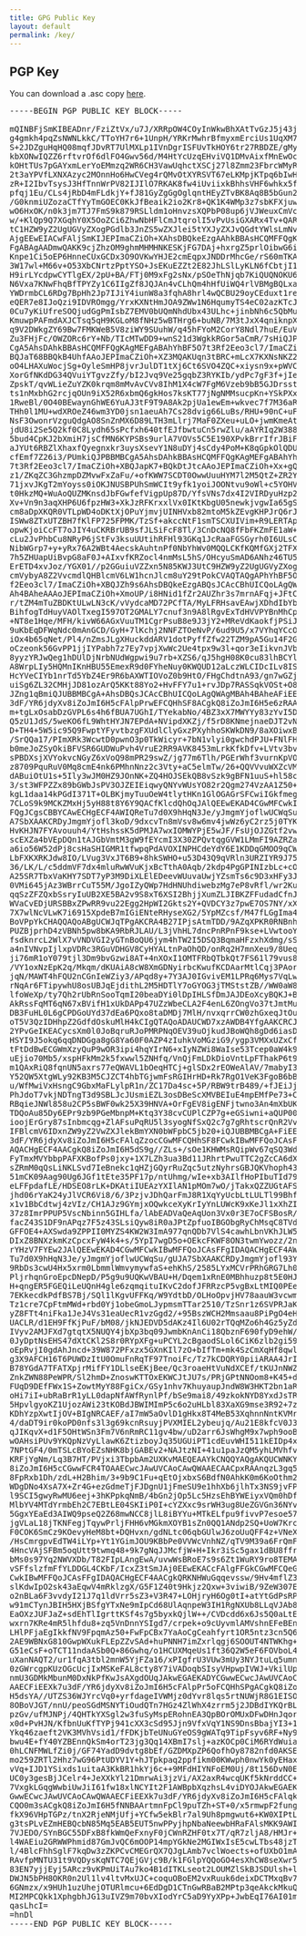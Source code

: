```yaml
---
title: GPG Public Key
layout: default
permalink: /key/
---
```


## PGP Key

You can download a .asc copy [here](/gpm-key.asc).

<pre class="code-snippet">
-----BEGIN PGP PUBLIC KEY BLOCK-----

mQINBFjSmKIBEADnr/FziZtVx/u7J/XRRpOW4COyInWkwBhXAtTvGzJ5j43jz0AL
g4gmkh4pqZsNWNLkkC/TToYH7r6+1UnpH/YRKrMwhrBfmyxmErciUs1UqXM7Trbs
S+2JDZguHqHQ08mqfJDvRT7UlMXLp1IVnDgrISFUvTkHOY6tr27RBDZE/gMyv/oF
kbXONwIQZZ6rftvrOf6dlFO4Gwv56d/M4HtYcUzqEHviVQ1DMvAixfMnEwOcak2l
kOHtTUs7pGAYxmLerYoEMmzq2WR6CH3VawUqhctXSCj27l8Zmm23FbrcWMyRjDxR
2t3aYPVfLXNXAzyc2MOnnHo6HwCVeg4rQMvOtXYRSVT67eLKMpjKTpq6bIwHCJD1
zR+I2IbvTsysJ3HfTnnWrPV82IJIlO7RKAK8fw4iUviixkBhhsVHF6whkx5fw04V
pfqj1Eu/CLs4jRbD4mFLdkjY+fJ81GyZgGgOglqntHEyZTvBK8Aq8B5bGun2G+IO
/G0knmiUZozaCTfYyTmGOEC0KkJfBeaik2io2Kr8+QK1K4WMp3z7sbKFXjuwWceY
wO6HxOK/n0k3jm7TJ7FmS9k879RSLldm1oHnvzsXQPbP08up6jVJWeuxCmVcggPe
w/+KlQp9Q7XGqhY0X5OoZCi6ZhwNbHFlCmJtqrolI5vPvUsiGXARx4Tv+QARAQAB
tC1HZW9yZ2UgUGVyZXogPGdlb3JnZS5wZXJlei5tYXJyZXJvQGdtYWlsLmNvbT6J
AjgEEwEIACwFAljSmKIJEPImaCZiOh+XAhsDBQkeEzgAAhkBBAsHCQMFFQgKAgME
FgABAgAADmwQAKK9cjZhzOM9ghmMHMHNKESKjFG7DAj+hxrgZ5prlOibwG6iXpJk
Knpe1Ci5oEP6HnneCUxGCDx3O9OVKwYHJE2cmEqpxJNDDrMhcGe/rS60mTKA63HU
3W17wl+M66v+O53XbCNrtzPptYSO+JsEKuEZZt2E82JhLSlLyKLN6fCbtjI1GBjq
H9irLYcdpwCYTlgEX/2pU+BA/FTj0M9xFg2sNx/pSOeThNjqb7KiQUQNOKU6x/iz
N6Vxa7KNwFhqBfTPYZy1C6IIgZf8JQJAn4vCLhQm4hHfUiWQ4rlVBMgBQLxayl8H
YWDrmbCL6RDg7BpHh2Jp7IJiY4iunW8a3fqhA8hrl4wQCBU29oyCEduxt1re0sVB
eQER7e8IJoQzi9IDVROmgg/YrxKXNtHmJOA9ZWw1N6HqumyTS4eC02azKTcJUTLv
0Cu7yKiUfreSOQjudGgPmIsbZ7EMV0bUQmNhdUbx43ULhc+jinbNh6c5QbMuZ9MH
KmuwpPAFmdAXJCTsq5qH9KGLoM8fNHz5wBTHrg6+buNB/7M3tJxX4qniknpXMaGe
q9V2DWkgZY69Bw7FMKWeB5V8ziWY9SUuhW/q45hFYoM2CorY8Ndl7huE/EuV7nES
Zu3FHjFc/OWZORc6rY+Nb/TIcMTwDD9+wnS21d3WgkkRGor5aCmR/7sHiQJPBBMB
CgA5AhsDAhkBBAsHCQMFFQgKAgMEFgABAhYhBF5O7t3Rf2Eeo3cl7/ImaCZiOh+X
BQJaT68BBQkB4UhfAAoJEPImaCZiOh+XZ3MQAKUqn3tBRC+mLcX7KXNsNKZ2A0X8
oO4LHAXuWocjSg+OyleSmHP8jvrJulDT1tXj6Ct6SVO4ZQC+xiysn9x+pWVChv5e
XorGfNKdDG34QVuiYTgvzZfy/bI2Jvq9Ve25gqbZ3RYKIb/ydPc7gF3f+jIeFYk1
ZpskT/qvWLieZuYZK0krqm8mMvAvCVv8IhM1X4cW7FgM6Vzeb9bB5GJDrsstDSsT
ts1nMxbhG2rcjqOUn9iX52R6xbmQ6gkHos7ksKT77jNgNMMsucpKn+YSkPXxWvGK
1RweBl/0O40BEwaynGhWE6YuAJ3tF9T9A8Ak2pjUa1ewEm+wkvec7f7M36aRsp5Z
THh0l1MU+wdXROeZ46wm3YD0jsn1aeuAh7Cs28dvig66LuBs/RHU+90nC+uFQP17
NsF3OwonrVzguQdgAO8SnZnMX6D89LTH3mLlrj7MaF0ZXeu+uLO+jwmKmeAt+4Rx
jdU8i2Se5Q2kf0C8Lydh65sPcfxh640tfEJfbwtuCn5rwZlu/aAYRIq2W388eVbu
5bud4CpKJ2bXmiH7jsCfMN6KYPSBs9urlA7VOVs5C5E190XPvkBrrIfrJBiFvgdH
aJYUt6RBZlXhaxfQyegnxkr3uysXsevY1N8uDYj4sCdy4PoM+K8qGpkOlQDU2anK
cfEmf7Z26i3/PUmkiQJPBBMBCgA5AhsDAhkBBAsHCQMFFQgKAgMEFgABAhYhBF5O
7t3Rf2Eeo3cl7/ImaCZiOh+XBQJapK7+BQkDtJtcAAoJEPImaCZiOh+Xx+gQAI36
z1/ZKqZC3GhzmpDZMvwFxZaFu/+ofKWW7SCDT0OwwUuuHYM7l2M5QtZ+ZR2YgM4f
71jxvJKgT2mYoyss0iOKJNUSBPUhSmWCIt9yfk1yoiJOONtvu9oWl+c5YOHVYHog
t0HkzMQ+WuAoQUZMKnsdJbFGwfefVigpUp87D/YfsVNs7dx4I2VIRDyuHzp2jVXa
Xv+Vn9n3aqXHP6U6fpzHW3+XkJzRFKrxxlVx0IKtKbgU05newkjvgwIa65gSir9l
cm8aDpXKQR0VTLpWD4oDKtXjOPuYjmvjUINHVxb82mtoM5kZEvgKHPJrQ6rJWJLE
ISWw8ZTxUTZBH7fKlFP725FPMK/TzSf+akccNtF1smTSCXUIVim+R9LERTApLnkd
opwKjoiCcFT7oJIY4uCKRBrUB9sfJLSiFcF8Tl/3CnDcNQ8fFbFKZmFE1aW+H/rI
cLu2JvPhbCu8NRyP6jStFv3ksuUUtihRFHl93GKq1JcRaaFGSGyrh0I6ULsC/jn2
NibWGrp7+y+yRx76A2WBt4AecskAuhtnPf0NbYhWv0MQQLCKfKQMfGXj2TFXTvJ6
7h5ZHUapUiBvpG8aF0J+AIxvfKRZocl4nmMsL5hS/OHcyuSmAD6ANhz46TU5ju3m
ErETD4xvJoz/YGX01//p2GGuiuVZZxn5N85KWJ3UtC9HZW9yZ2UgUGVyZXogTWFy
cmVybyA8Z2VvcmdlQHBlcmV6LW1hcnJlcm8uY29tPokCVAQTAQgAPhYhBF5O7t3R
f2Eeo3cl7/ImaCZiOh+XBQJZh9s6AhsDBQkeEzgABQsJCAcCBhUICQoLAgQWAgMB
Ah4BAheAAAoJEPImaCZiOh+XmoUP/i8HNid1fZr2AUZhr3s7mrnAFqj+JFtCrJEO
r/tZM4mTuZBDKtULwLN3cK/vVydcaMD72PCfTA/MyLFRHsavEAwjXDhdIbYbVQZB
BihfogTdHuyVAOlTxegI597OT2GMALY7cnuf3n9A8lRgvExTdHVVPYBnMhCpoS+E
+NT8e1Hqe/MFH/kivW66AGxVuuTM1CgrPsuB8e9J3jY2+MReVdKaokfjPSiJpqjb
9uKbEqDFWqNdc0mAnGCD/GyH+7lKchj2NNFZTOeNvP/6ud9U5/x7VYhqYCcOEAD+
iOx4b65qNet/Pl4/nZmsJLgXHuckddARV1dotPyffZfw22TZM9pA5Gu14F2G5kGd
oCzeonk56GvPP1jjIYPabh7z7Ey7vpjXwWc2Ue4tpx9w3l+qor3eIikvnJVb9F1C
8yyzYRJwQeg1hDUlDjNrbNUdWgpwi9u7rb+XZS6/qJ5hgH08K0cu83lhBCYlssnV
A8WrpLIy5HQMnIKnHBU55EmexR9d0FYheNuy0KWQUD12aLczWLCIDcILv8ISqu5S
HcYVeCIYb1nrTd5YbZ4Er9R6bAXWTIOVoZ0b9HtO/FHgChdtnA93/gn7wGZjwPc7
uiSg6ZL32CMHjJD81ozArQ5KKt88Yo2+HvFFY7u1+rvJDp7RASSqkVOSt+O8WXD0
JZng1qBmiQJUBBMBCgA+AhsDBQsJCAcCBhUICQoLAgQWAgMBAh4BAheAFiEEXk7u
3dF/YR6jdyXv8iZoJmI6H5cFAlpPrwEFCQHhSF8ACgkQ8iZoJmI6H5e6zRAAvObF
m+tgLxOsabDzGVPL6s4h6fBUA7UGhI/TYekabNo/4BZ3xX7MWYYy83zYvI5Dg1IM
Q5zU1JdS/5weKO6fL9WhtHYJN7EPdA+NVipdXKZj/f5rD8KNmejnaeDJT2vN8HOI
D+TH4+5W5ic95Q9FwptYFyvtbzgFXUdlClyGxzPXyhhoSKWkDN9/8aXOiwxBrXDW
/SrQQa17/PImXRk3WcwtD0pwnO3p0TkWicyr+7bN1vlyi0gwchdPJU+FNlFHF5Ep
b0meJoZSyOkiBFVSR6GUDWuPvh4VruE2RR9AVK8453mLrkKfkDfv+LVtv3bvtJ9v
sPBDXsjXVYokvcNGyZ6xVoQ98mPR29swZ/jg77m6Tlh/PGErWhf3vurnKpVO+sTZ
z8709PquRuV0Mq8cmE4nk6PMhnNnz2c3Vty+aC5elmTw/26+QQVVvuWXZcVMfM2x
dABuiOtU1s+5Ily3wJM0HZ9JOnNK+ZQ4HOJSEkQB8vSzk9gBFN1uuS+hl58cOwC4
3/st3WFPZZx89bGWbJsPV3OJZEIEiqwyQNYvWUsYO82r2Qgm274VzAA1Z50+QoQS
kgL1daa14kPGdI371T+OLBKjmyTuuOeW4tlytHKn1GlOGAGrSFCwiIGkfmegChvH
7CLoS9k9MCKZMxHj5yH88t8Y6Y9QACfKlcdQhOqJAlQEEwEKAD4CGwMFCwkIBwIG
FQgJCgsCBBYCAwECHgECF4AWIQReTu7d0X9hHqN3Je/yJmgmYjoflwUCWqSu/gUJ
A7SbXAAKCRDyJmgmYjofl3koD/9dxcvTn8mVsv8w6mv4jwWz6yC2rz5j0TYKZdMz
HvKHJN7FYAvouuh4/YtHshssK5dPMJA7wxIOMWYPjE5wJF/FsUjOJZGtf2vw5vlw
scEXZa4bVEpDQn1tAJGbVmtM3gW9fEYcmI3X30ZPQvtqgGVW1LMmFI9AZRZavXY3
a6io56W52dPj8csHaSHIGMR1tfwpqPdAVOXINPHCdeYdY6E1KDDqGMOO9qCWKoGx
LbFXKXRKJdw8IO/LVug3VxJT6B9+8hkSWHO+u53D43Q9qVRln3URZIYR9J75ozN0
36/LK/L/c5ddmVF7dx4mluRwWVuKjxBcTthA0Aqb/2kdp4PgGPINIzbLc+cOUiCV
A25SR7TbxVaKHY7SDT7yP3M9DiXLElEDeevWUuvaUwjYZsmTs6c9D3xHFy3J2tda
0VMi645jAz3WBrrCuT55M/JgoIZyQWp7HdHNUhdiwebzMg7eP8vRfl/wr2Ku7Vv5
qqSzZFZQxbSsryIuUB2XE5BA2v9S8xT6XSI2BhjjXumZLJIBKZFFudadCfnJCgaT
WVaCvEDjURSBBxZPwRR9vu22Egg2HpWI2Gkts2Y+QVDCY3z7pwE7OS7NY/xXvCzu
7X7wlNcVLwK7i6915XpdeB7mIGiENteRHyseXG2/5YpMZcsf/M47fLGgIma4cH55
BoVPpYkCHAQQAQoABgUCWJqTPgAKCRA4B27IPjsAtmTDD/9AZqXPKR0RNBnhiRDR
PUZBjprhD4zVBNh5pw8bKA9RbRJLAU/L3jVhHL7dncPnRPnF9kse+LVwtooYcLsT
fsdknrcL2WlX7vVNDVGI2yGTnBoQU6jym4hTW2I5DSQ3BqmaHFzxhXdmg/sSKIN+
a4nIVNvpIjlxpVDRc3RGuVDHGV8CyHYALtnPaOhQD/onRq2H7mnXeu9/8Uequ858
ji76mR1oY079tjl3Dm9bvGzwi8AT+4nXOxI1OMTFRbQTbkQt7FS61l79vus8uEd1
/VY1oxNzEpK2q/Mkqm/dKUAiA8cW8XmGDNyirbcKwufKCDAarMtlCqj3PAoriGCZ
jqN/MAWT4hFQU2nCGnIeWZiy3/APqd8y+7Y3AJ0IGvivEM1LPRq6Mys7VqLwqA2M
rNqAr6FTipywhU8osUBJqEjdithL2M5HDTlY7oGYOG3jTMStstZB//WW0aW84mmp
lfoWeXp/ty7Qh2rUbRnSooTqmI20beaDYi0lDpIHLSfDmJAJDEoXcyBQKJ+BqEFV
AkRssFqMT6qN67xBVifH1xUkDAPp47UZzWbeCLA2F4enL6ZOngVo37tJmtMuV9ZP
DB3FuHL0L6gCPDGoUYd37dEa6PQxo8taDMDj7MlH/nvxqrrCW0zhGxeqJtOu+x34
oT5V3QzIDHhpZ2GdfdOskuMlH4kCIgQTAQoADAUCWD7xzAWDB4YfgAAKCRCJCJG/
2YPvGeIKEACycsXm0l0JoBqruRJoPMRPNqOEV39uOjkudJBoWQh8gDd6iasDMgy2
HSYI9J5okq6qqDNDGga8gG8Ya60F0AZP4zIuhkVoMGziG9/ygp3VMXxUZxCfW7MK
tFtDdBwECGWmXzyQuP9wOR3ipi4hqYIrN6+xIyNZWi8WaIse53Tcep0aW4k9JGBQ
uEjio70Mb5/xspHFkMm2k5fxwwl5ZNHfq/VnQjFmLDkDioVntLpFThakP6t9xRRI
m1QAxRiQ8fqnUN5axrs77eQWAVL1bOeqHTCj+glSDx2rEOWeAlAV/7mabyI31A80
Y52QW5XtgWLy92KB3M5CJZCT4hbTGjwmFsRGIHrHD+Rk7RgO1VeK3FgoB6bBxLN5
u/WfMwiVxHsngC9GbxMaFLylpR1n/ZC17Da4sc+5P/RBW9trB489/+fJEiJj/BEu
PhJdoT7vkjNDTngT3d9SBLJcJUsmiEZL3osDBeScXMVBEIuE4mpEMfPe73+CIVop
RBqieJNWl858u2CP5sBWF0wk25X39HNVA+OrFgEV8igENFjtwno3An4mXbUKmAyq
TDQoAu85Dy6EPr9zb9PGeMbnpM+Ktq3Y38cvCUPlCZP7g+eGSiwni+aQUP00iebH
ioojErGry87sInbmcqg+ZlAFsuPqRU5l3syogNfSxQ2c7g7gRhtscrQnR2Vvcmdl
IFBlcmV6IDxnZW9yZ2VwZXJlekBmYXN0bWFpbC5jb20+iQJUBBMBCgA+FiEEXk7u
3dF/YR6jdyXv8iZoJmI6H5cFAlqZzocCGwMFCQHhSF8FCwkIBwMFFQoJCAsFFgID
AQACHgECF4AACgkQ8iZoJmI6H5dS9g//ZLs+/sOe1KHWMsRQipWv67qSQ3Wd36im
FyTmxMVYbbpPAFXKBofPs0jxy+1X7LZh3ua3Bd11JRhrtPwuTTC2gZcCA6dX4AA5
sZRmM0qQsLiNKLSvd7IeBnekc1qHZjGQyrRuZqc5utzNyhrsGBJQKVhoph43iPw7
51mCK09Aag90Ug6JGf1tEte35PF17p/ntUhmg/wIe+xb3AIlfHoPIbuTId79LDwI
eLFFpdafLE/HDSEO8rLK+DKAtiIUEAzYXIlAN1pMOm7wO/jTakxQZZUGtAFSOMje
jhd06rYaK24yJlVCR6Vi8/6/3PzjvJDhQarFmJ8R1XqYyUcbLtLULTl99BhfdvDA
x1v1BbCdtwj4zVIz/CH1AJz9GYmjxOQwkceXyKrIyYnLUWcK9xKeJl1xXhZI1jBQ
37z8ImrPPUP5VscNbinn5GIHLfa/lAbEADVaQeAqUon3Vx0r3E7oCFSBosR/XB/0
facZ43S1DF9nAPqz7F5z43SLsiQyw8iR0aJPtZpfuoIBGObgRyChMsqC8TVdv2Qb
GFFOE4+AXSwda9ZPPII0MYZS4KW2W3ImA977qnQDb7VlS4cawhLbnVKhJLW5/foC
DIxZ8BNXzkmKzCpcxFyW4k4+s/5YpI7wgD5o+OEkcFKWF8ON3twmYwozz/2nkbiC
rYHzV7FYEw2JAlQEEwEKAD4CGwMFCwkIBwMFFQoJCAsFFgIDAQACHgECF4AWIQRe
Tu7d0X9hHqN3Je/yJmgmYjoflwUCWqSu/gUJA7SbXAAKCRDyJmgmYjofl93YEACB
9RbDs3cwU4Hx5xrm0LbmmlWmvymywfaS+ehKhS/2585LYxMCVrPRhGRG7Lh0cjRm
PljrhqnGroEpcDNepD/P5g9u9UQKwVBAU+H/Dqem1xRnE0MBhhuzp8t5E0HJPXQu
H+qngER5FGEQiLeUQnH4gle6zqmqituIKvC2dofJFRRzcP5vgBxLtMIQ0PEebBp/
7EKkecdkPdfBS7Bj/SQl1lKgvUFFKq/W9YdtbD/OLHoOpvjHV78aauW3vcwmPrNk
Tz1cre7CpFtmMWd+rbd0Yj1obeGmoLJypmsmTTar2510/TzSnr1z6SVPRJaKcvmG
yZ8FTt4niFka1JeJ4Vs31eaUecR1vzGgd2/+95BszWCH2Mmsaau8PiPgO4eHyVpW
UACLR/d1EH9FfKjPuF/bM08/jkNJEDVD5dAKz4Il6U02rTQqMZo6h4Gz5yZdWo9p
IVyv2AMJFXd7gtqtX5NUQY4jbXp3bq09JwmbKnAnCi18QbznF690fyD9ehW/guQO
0JyDptNsEHS47dXtCKl2S8r0RYpXFg+uPCYL2cBgaodSLol6CiK6zlb2gi59EKF5
oEpRvjI0gdAhJncd+39W872PFxzx5GXnKIl7zO+bIfTm+mk4SzCmXqHf8qwlnZ9A
g3X9AFCH16T6PUWDzItU0OmuFnRqTF97TnoiFc/Tz7kCDQRY0piiARAA4JrI5jba
B78YGdA7TFATXpjrMifFY1DLlseEKjBee/Qc3roaeHtVuNdXCEf/tKUJnNWZWkH/
ZnkZWN88PeWPR/Sl2hmD+ZnoswKTTOxEKWCJtJU7s/PRjGPtNNOom8+K45+dSzcY
FUqD9DEfFWx1S+ZowtMyY88FgiCx/GSy1nhv7KhuyaupJndW8W3HKT2bn1aRkf8B
oHi7iI+ubRaBrR1yLL0dapNfAWfRynlPf/bSe9mai8/49zkokNYD8YxdJsTRhxvs
5HpvlgyoKZ1UjozAWi23tKOBdJBWIMImP5c6o2uHLbl83XaXG9mse3R92+7zXBtA
KDhYzpXwtIjOV+BIgNRCAEF/aI7mW5aOvlD1gHkx8T4MeB53XqhnnNntKVMrBrq8
4/daDT9ir0koPD0nfs3l3g69kcnRsuyjPVXMIEL2ybeujq/Au21E8kfcV0J3lfvR
qJIKqvX+d1F5OHtWSn3Fm7V6nRmRC11gv4bw/uD2arr6JsWhgM9x7wph9ooBrg9P
wOAHsiPUv9YKQpNzVyLlawK6ZtizboyJq35UGUiPT1cdEuvWHI511kEIDp4xovd3
7NPtGF4/0mTSLcBYoEZsNHK8bjGABEv2+NAJtzNI+41u1paJzQM5yhLMVhfvCW5L
KRFjYgNm/Lq3B7HT/PVjxi3TbpbAm2UXKvMAEQEAAYkCNQQYAQgAKQUCWNKYogkQ
8iZoJmI6H5cCGwwFCR4TOAAECwcJAwUVCAoCAwQWAAECAACpxRAAnqzL3gq5HG+k
8FpRxb1Dh/zdL+H2Bhim/3+9b9C1Fu+qEtOjxbxS6BdfN0AhkK0m6KoOthm2oMqu
WDgDNo4XsA7X+Zr4G+ezGdmeTjFJDgnU1jFmeSU9e1hhXb6jlhTx3NS9jvFPBGLl
l9SCI5gwyRwMU6eej+3hKPpkqNmB/4bGn2jOp5Lc5HzsEhBYWEiyxVQm0hDfw4xK
MlbYV4MTdYrmbEh2C7EBtLE04SKIiP0I+cYZXxc9srWH3ug8UeZGVGn36NYvPD0X
5GgxYEaEd3AIWQ9pseQ2Z68mwNCC8jlL8iBYYu+MTkELfpu9fivvP7esoe570007
jgVLaL18jTKNFegjTqywPrljFHH6vMGkmXOYB1sZn0QQ1ANdp2SQ+UoW7Krc8S2T
F0COK6SmCz9KOevyHeM8bt+DQHvxn/gdNLtc06qbGUlwJ6zoUuQFF4z+VNeXC7iU
/HsCmrgpvEdTW4iLYp+Yt1YGimJOU9KBbPe0VVWcVnhNZ/qTV9M39a6FrQmFnTmO
4HncVAjSFBm5oqUtt9twmq48+9k7gNqJJMcfjW+H+Ikr3iSc5gax1dBU8ffrGjRL
bMs0s97Yq2NWVXDb/T82FIpLAngEwA/uvwWsBRoE7s9s6Zt1WuRY9ro8TEMATF08
vSFfslzfmFfYLDDGL4CKbF/IcxZ3tSmJAj0EEwEKACcFAlgFFGkCGwMFCQeGH4AF
CwkIBwMFFQoJCAsFFgIDAQACHgECF4AACgkQRKNHWuGqqevssw/9Hv4mflZ3LmmE
slKdwIpO2sk43aEqwV4mRklzgX/G5F1Z40t9Hkjz2Qxw+3viwiB/9ZeW307EFsmV
o2nBLa6F3vvdyI21J7q1ldVrr5sZ3+V3R47+LOHjryH6Og0tI+atYtGdPsRPXq0B
w91mCTynJBIH5HXjBSfgYTxNe9mIpCd68UlAqnpeW3IH1RgNXUb8LLqVJAb8LqeT
EaOXzJUFJaZ+sdEhTlIgrttKSf4s7g5byxkQjlW++/CVDcdd6x6Js5Q0aLtE6KrA
wxrn7KRe4mR5lhfdu8+zq5VnDnnYSIgd7/crpek+o9cUyvmlAMVshnEFeBEnYeT7
LHlPFjaEgIkkfNV9FpqmAz50+FwFpCBx7YaAoCgCeahfyrt1OR5ntz3cn5Q6nXZE
2AE9WBNxG810GwpWXukFLEpZZvSAd+huPNNH7imZxrlqgj6SOOUT4NTWKhg+GcMZ
G51eCsF+oTCT11ndaASb0Q+86Gwhq/o1HCUXMqeUs1ft36Q2W5eF6FOVboL4NkBp
uXanNAQT2/ur1fqA3tbl2mnW5YjFZa16/xPIgfrU3VUw3mUy3NYJtuLq5umn59m/
0zGWrcgpKUzOGcUcjIxMSKeFAL8cty8Y7iVADoqbSIsyVHpwpIVWJ+VkilUpfouo
nmU3GDMkMbunM0DxNkPfKwJsAXgdOUqJAkwEGAEKADYCGwwECwcJAwUVCAoCAwQW
AAECFiEEXk7u3dF/YR6jdyXv8iZoJmI6H5cFAlpPr5oFCQHhSPgACgkQ8iZoJmI6
H5dsYA//UTZS36WJYrcVq0+yrfdageIVWMjz0dYvr8lqs5rtNUWjR8G1EISOj0bc
8OBoVJGT/nnU/peoSGdMSNYTiOudQTn7HGz4ZlWhX4zrrm5j2JDBdIYKQrBLpnoq
pzGv/ufMJNPj/4QHTkYXSgl2w3fuSyMspERohnEA3QpBOrOMUxDFwDHnJqorRw0h
x0d+PvHJN/KfbnUuKfTYPj941cXX3cSd95Jjn9VfxVqY1NS9DnsBbajYI3+14lPf
Ykq46zaeft2VK3MVhVsid1/fFDKjbTeUNuGYeOS9gWATq9TipFsyv6RF+Ny9q394
bwu4E+fY40YZBEnnQkSm4orT23jg3Qq14XBmI7slj+azKOCp0CiM6RYdWuiaNMhj
0hLCNFMWLfZi0j/GF74YadD9dvtg8bEf/GZDMXpZP6QofhOy8782nfd0AKSExYf3
mo259ZRTl2Hhz7wG96PtUDYV1Y+hJTpkpaq2ppfikm00KWwph0nwYk0yEHax/mDv
vVq+IJD1YSixds1uitaA3KkBR1hkYj6c++9MFdHIYNFoEM0Uj/8t156DvN0EHI34
UC0y3gesBjJCelr4+JeXXkYl21DmrwAi3jzVi/AX2axR4wcqUKf5kNrddCC+zrEm
7VxgkLGqgWwbiUwJiI61fw18xlNCYIt2F1AWBpbXqzhsL4viDYOJAkwEGAEKADYC
GwwECwcJAwUVCAoCAwQWAAECFiEEXk7u3dF/YR6jdyXv8iZoJmI6H5cFAlqkrx0F
CQO0m3sACgkQ8iZoJmI6H5fNNBAArtmnFpCl9puTZh+ST+0/x5rmwpF2fung8b+1
fkX96VHpTGPz/tnX2RjeNMjUfj+YCfw5ekBlr7al9Uh8pmgwut6+KW0XIPtL9dvY
g3tsPLvEZmHEBQcbN85Mq5EAB5EUT5nwPPyjhpNbaNeewbHRaFAlsMKK9AWIqnBK
7VJEDO/SYnBGC55DFxB8fkWmQeFxnyF0jCWnRZHF0tx7T/qR7zljA8/HMJr+sm+f
l4WAEiu2GRWWPhmid87GmJvQC6mOOP14mpYGkNe2MGIWxIsE5cwLTbs48jzT2rPt
l/4BlcFhhSglF7kqDw3zZKPCvCMEGrQX7QJgLAmb7vclWoects+ofUXbO1mAEYnp
RAvfpMNTU31t9VQDysKqNTC7QEjGVjc9B/k1FGlpYQQoGO4esXhCW8seXwr5a9MY
83EN7yjjEyj5ARcz9vKPmUiTAu7ko4B1dITKLseot2LOUMZlSkBJSDUlsh+l4tIG
DWJN5bPH8OKR0n2Ul1lv4ltvMxUJC+coquOBoEM2vxRuuk6deixDCTMxqBv7SIFB
6GNmzx/x9HUh1uzUhejOTURlmcu+6EdDgD1CTnGwRBaB2MPtp3qeAkckMkuQy1m6
MI2MPCQkk1XphgbhJG13uIVZ9m70bvXIodYrC5aD9YyXPp+JwbEqI76AI01mHRpF
qasLhcI=
=hnDl
-----END PGP PUBLIC KEY BLOCK-----
</pre>
